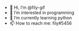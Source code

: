 - 👋 Hi, I’m @fily-gif
- 👀 I’m interested in programming
- 🌱 I’m currently learning python
- 📫 How to reach me: fily#5456
